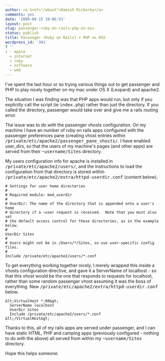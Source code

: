 ```yaml
---
author: <a href="/about">Hamish Rickerby</a>
comments: yes
date: '2009-08-15 10:06:53'
layout: post
slug: passenger-ruby-on-rails-php-on-osx
status: publish
title: Passenger (Ruby on Rails) + PHP on OSX
wordpress_id: '391'
? ''
: - apple
  - internet
  - ruby
  - software
  - web
---
```


I've spent the last hour or so trying various things out to get passenger and PHP to play nicely together on my mac under OS X (Leopard) and apache2.

The situation I was finding was that PHP apps would run, but only if you explicitly call the script (ie <tt>index.php</tt>) rather than just the directory.  If you called the directory, passenger would take over and give me a rails routing error.

The issue was to do with the passenger vhosts configuration.  On my machine I have an number of ruby on rails apps configured with the passenger preferences pane (creating vhost entries within <tt>/private/etc/apache2/passenger_pane_vhosts/</tt>.  I have enabled user_dirs, so that the users of my machine's pages (and other apps) are served from their <tt>~username/Sites</tt> directory.

My users configuration info for apache is installed in <tt>/private/etc/apache2/users/</tt>, and the instructions to load the configuration from that directory is stored within <tt>/private/etc/apache2/extra/httpd-userdir.conf</tt> (content below).

```
# Settings for user home directories
#
# Required module: mod_userdir
#
# UserDir: The name of the directory that is appended onto a user's home
# directory if a ~user request is received.  Note that you must also set
# the default access control for these directories, as in the example below.
#
UserDir Sites
#
# Users might not be in /Users/*/Sites, so use user-specific config files.
#
Include /private/etc/apache2/users/*.conf
```

To get everything working together nicely, I merely wrapped this inside a vhosts configuration directive, and gave it a ServerName of localhost - so that this vhost would be the one that responds to requests for localhost, rather than some random passenger vhost assuming it was the boss of everything.  New <tt>/private/etc/apache2/extra/httpd-userdir.conf</tt> below.

```
&lt;VirtualHost *:80&gt;
  ServerName localhost
  UserDir Sites
  Include /private/etc/apache2/users/*.conf
&lt;/VirtualHost&gt;
```

Thanks to this, all of my rails apps are served under passenger, and I can have static HTML, PHP and camping apps (previously configured - nothing to do with the above) all served from within my <tt>~username/Sites</tt> directory.

Hope this helps someone.


